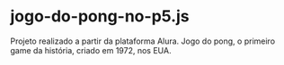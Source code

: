 # jogo-do-pong-no-p5.js

Projeto realizado a partir da plataforma Alura. Jogo do pong, o primeiro game da história, criado em 1972, nos EUA.
